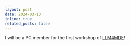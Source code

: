 ```yaml
---
layout: post
date: 2024-03-13
inline: true
related_posts: false
---
```


I will be a PC member for the first workshop of [LLM4MDE](https://conf.researchr.org/home/staf-2024/llm4mde-2024?)!
